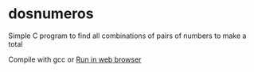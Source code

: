 # dosnumeros
Simple C program to find all combinations of pairs of numbers to make a total

Compile with gcc or [Run in web browser](https://onlinegdb.com/BJM0qmOPL)


